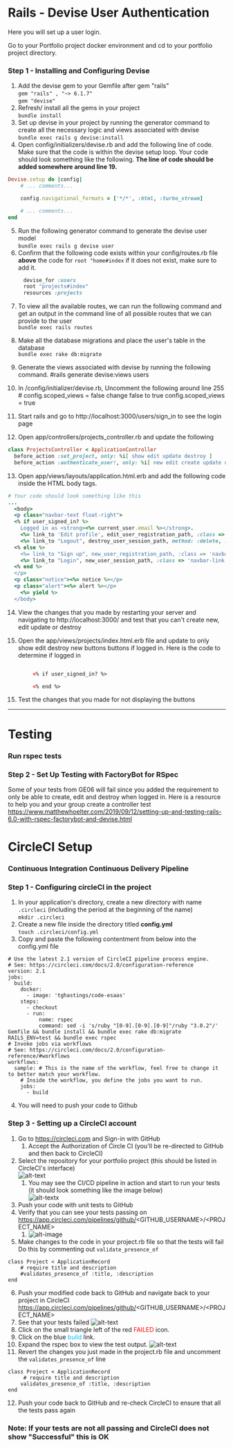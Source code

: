 
# Rails - Devise User Authentication

Here you will set up a user login.

Go to your Portfolio project docker environment and cd to your portfolio project directory.



### Step 1 - Installing and Configuring Devise

1. Add the devise gem to your Gemfile after gem "rails" <br>
   `gem "rails" , "~> 6.1.7"` <br>
   `gem "devise"`
2. Refresh/ install all the gems in your project<br>
`bundle install`
3. Set up devise in your project by running the generator command to create all the necessary logic and views 
associated with devise<br>
`bundle exec rails g devise:install`
4. Open config/initializers/devise.rb and add the following line of code. Make sure that the code is within the devise 
setup loop. Your code should look something like the following. **The line of code should be added somewhere around line 19.**<br>
```ruby
Devise.setup do |config|
    # ... comments...

    config.navigational_formats = ['*/*', :html, :turbo_stream]

    # ... comments...
end
```

5. Run the following generator command to generate the devise user model<br>
`bundle exec rails g devise user`
6. Confirm that the following code exists within your config/routes.rb file **above** the code for `root "home#index` if it does not exist, make sure to add it.<br>
```ruby
     devise_for :users
     root "projects#index"
     resources :projects
```
7. To view all the available routes, we can run the following command and get an output in the command line of all possible routes that we can provide to the user<br>
`bundle exec rails routes`
8. Make all the database migrations and place the user's table in the database<br>
`bundle exec rake db:migrate`

9. Generate the views associated with devise by running the following command.
#rails generate devise:views users

10. In /config/initializer/devise.rb, Uncomment the following around line 255 # config.scoped_views = false 
    change false to true
    config.scoped_views = true 
    
11. Start rails and go to http://localhost:3000/users/sign_in  to see the login page

12. Open app/controllers/projects_controller.rb and update the following
```Ruby
class ProjectsController < ApplicationController
  before_action :set_project, only: %i[ show edit update destroy ]
  before_action :authenticate_user!, only: %i[ new edit create update destroy]
 ```

13. Open app/views/layouts/application.html.erb and add the following code inside the HTML body tags.<br>
```Ruby
# Your code should look something like this
...
  <body>
  <p class="navbar-text float-right">
  <% if user_signed_in? %>
    Logged in as <strong><%= current_user.email %></strong>.
    <%= link_to 'Edit profile', edit_user_registration_path, :class => 'navbar-link' %> |
    <%= link_to "Logout", destroy_user_session_path, method: :delete, :class => 'navbar-link'  %>
  <% else %>
    <%= link_to "Sign up", new_user_registration_path, :class => 'navbar-link'  %> |
    <%= link_to "Login", new_user_session_path, :class => 'navbar-link'  %>
  <% end %>
  </p>
  <p class="notice"><%= notice %></p> 
  <p class="alert"><%= alert %></p> 
    <%= yield %>
  </body>
```
14. View the changes that you made by restarting your server and navigating to http://localhost:3000/  and test that you can't create new, edit update or destroy


15. Open the app/views/projects/index.html.erb file and update to only show edit destroy new buttons buttons if logged in. Here is the code to determine if logged in
```HTML

        <% if user_signed_in? %>

        <% end %>  
```
15. Test the changes that you made for not displaying the buttons

<hr>

# Testing
### Run rspec tests

### Step 2 - Set Up Testing with FactoryBot for RSpec

Some of your tests from GE06 will fail since you added the requirement to only be able to create, edit and destroy when logged in. Here is a resource to help you and your group create a controller test https://www.matthewhoelter.com/2019/09/12/setting-up-and-testing-rails-6.0-with-rspec-factorybot-and-devise.html 

# CircleCI Setup
### Continuous Integration Continuous Delivery Pipeline

### Step 1 - Configuring circleCI in the project
1. In your application's directory, create a new directory with name `.circleci` (including the period at the beginning 
of the name)<br>
`mkdir .circleci`
2. Create a new file inside the directory titled **config.yml**<br>
`touch .circleci/config.yml`
3. Copy and paste the following contentment from below into the config.yml file<br>
```YML
# Use the latest 2.1 version of CircleCI pipeline process engine.
# See: https://circleci.com/docs/2.0/configuration-reference
version: 2.1
jobs:
  build:
    docker:
      - image: 'tghastings/code-esaas'
    steps:
      - checkout
      - run:
          name: rspec
          command: sed -i 's/ruby "[0-9].[0-9].[0-9]"/ruby "3.0.2"/' Gemfile && bundle install && bundle exec rake db:migrate RAILS_ENV=test && bundle exec rspec
# Invoke jobs via workflows
# See: https://circleci.com/docs/2.0/configuration-reference/#workflows
workflows:
  sample: # This is the name of the workflow, feel free to change it to better match your workflow.
    # Inside the workflow, you define the jobs you want to run.
    jobs:
      - build
```
4. You will need to push your code to Github

### Step 3 - Setting up a CircleCI account
1. Go to https://circleci.com and Sign-in with GitHub
   1. Accept the Authorization of Circle CI (you'll be re-directed to GitHub and then back to CircleCI)
2. Select the repository for your portfolio project (this should be listed in CircleCI's interface)<br>
![alt-text](circleCI-step1.png)
   1. You may see the CI/CD pipeline in action and start to run your tests (it should look something like the image below)<br>
   ![alt-textx](circleCI-step2.png)
3. Push your code with unit tests to GitHub
4. Verify that you can see your tests passing on https://app.circleci.com/pipelines/github/<GITHUB_USERNAME>/<PROJECT_NAME> <br>
   1. ![alt-image](circleCI-step3.png)
5. Make changes to the code in your project.rb file so that the tests will fail Do this by commenting out `validate_presence_of`<br>
```
class Project < ApplicationRecord
    # require title and description
    #validates_presence_of :title, :description
end
```
6. Push your modified code back to GitHub and navigate back to your project in CircleCI https://app.circleci.com/pipelines/github/<GITHUB_USERNAME>/<PROJECT_NAME> <br>
7. See that your tests failed
   ![alt-text](circleCI-step4.png)
8. Click on the small triangle left of the red <span style="color:red;">FAILED</span> icon.<br>
9. Click on the blue <span style="color:#00BFFF;">build</span> link.
10. Expand the rspec box to view the test output.
    ![alt-text](circleCI-step5.png)
11. Revert the changes you just made in the project.rb file and uncomment the `validates_presence_of` line
```
class Project < ApplicationRecord
     # require title and description
    validates_presence_of :title, :description
end
```
12. Push your code back to GitHub and re-check CircleCI to ensure that all the tests pass again<br>


### Note: If your tests are not all passing and CircleCI does not show "Successful" this is OK
